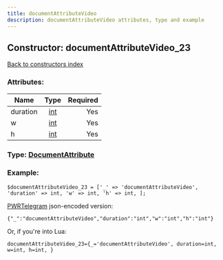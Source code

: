 ```yaml
---
title: documentAttributeVideo
description: documentAttributeVideo attributes, type and example
---
```

## Constructor: documentAttributeVideo\_23  
[Back to constructors index](index.md)



### Attributes:

| Name     |    Type       | Required |
|----------|:-------------:|---------:|
|duration|[int](../types/int.md) | Yes|
|w|[int](../types/int.md) | Yes|
|h|[int](../types/int.md) | Yes|



### Type: [DocumentAttribute](../types/DocumentAttribute.md)


### Example:

```
$documentAttributeVideo_23 = ['_' => 'documentAttributeVideo', 'duration' => int, 'w' => int, 'h' => int, ];
```  

[PWRTelegram](https://pwrtelegram.xyz) json-encoded version:

```
{"_":"documentAttributeVideo","duration":"int","w":"int","h":"int"}
```


Or, if you're into Lua:  


```
documentAttributeVideo_23={_='documentAttributeVideo', duration=int, w=int, h=int, }

```


